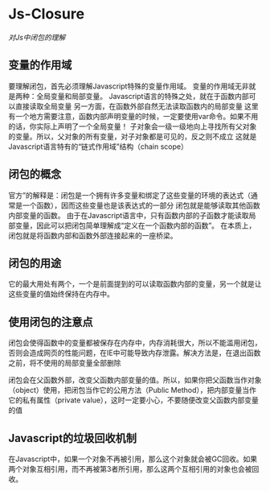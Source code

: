 # Js-Closure
*对Js中闭包的理解*

## 变量的作用域
要理解闭包，首先必须理解Javascript特殊的变量作用域。
变量的作用域无非就是两种：全局变量和局部变量。
Javascript语言的特殊之处，就在于函数内部可以直接读取全局变量
另一方面，在函数外部自然无法读取函数内的局部变量
这里有一个地方需要注意，函数内部声明变量的时候，一定要使用var命令。如果不用的话，你实际上声明了一个全局变量！
子对象会一级一级地向上寻找所有父对象的变量。所以，父对象的所有变量，对子对象都是可见的，反之则不成立
这就是Javascript语言特有的“链式作用域”结构（chain scope）

## 闭包的概念
官方”的解释是：闭包是一个拥有许多变量和绑定了这些变量的环境的表达式（通常是一个函数），因而这些变量也是该表达式的一部分
闭包就是能够读取其他函数内部变量的函数。
由于在Javascript语言中，只有函数内部的子函数才能读取局部变量，因此可以把闭包简单理解成“定义在一个函数内部的函数”。
在本质上，闭包就是将函数内部和函数外部连接起来的一座桥梁。

## 闭包的用途
它的最大用处有两个，一个是前面提到的可以读取函数内部的变量，另一个就是让这些变量的值始终保持在内存中。

## 使用闭包的注意点
闭包会使得函数中的变量都被保存在内存中，内存消耗很大，所以不能滥用闭包，否则会造成网页的性能问题，在IE中可能导致内存泄露。解决方法是，在退出函数之前，将不使用的局部变量全部删除

闭包会在父函数外部，改变父函数内部变量的值。所以，如果你把父函数当作对象（object）使用，把闭包当作它的公用方法（Public Method），把内部变量当作它的私有属性（private value），这时一定要小心，不要随便改变父函数内部变量的值

## Javascript的垃圾回收机制
在Javascript中，如果一个对象不再被引用，那么这个对象就会被GC回收。如果两个对象互相引用，而不再被第3者所引用，那么这两个互相引用的对象也会被回收。
